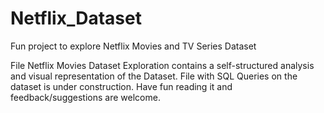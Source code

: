 # Netflix_Dataset
Fun project to explore Netflix Movies and TV Series Dataset

File Netflix Movies Dataset Exploration contains a self-structured analysis and visual representation of the Dataset.
File with SQL Queries on the dataset is under construction.
Have fun reading it and feedback/suggestions are welcome.
